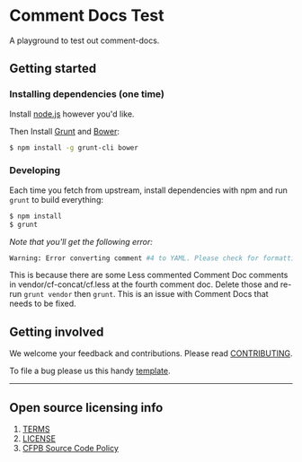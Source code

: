 # Comment Docs Test

A playground to test out comment-docs.


## Getting started

### Installing dependencies (one time)

Install [node.js](http://nodejs.org/) however you'd like.

Then Install [Grunt](http://gruntjs.com/) and [Bower](http://bower.io/):
```bash
$ npm install -g grunt-cli bower
```

### Developing

Each time you fetch from upstream, install dependencies with npm and run `grunt`
to build everything:
```bash
$ npm install
$ grunt
```

_Note that you'll get the following error:_
```bash
Warning: Error converting comment #4 to YAML. Please check for formatting errors. Use --force to continue.
```

This is because there are some Less commented Comment Doc comments in
vendor/cf-concat/cf.less at the fourth comment doc. Delete those and re-run
`grunt vendor` then `grunt`. This is an issue with Comment Docs that needs to be
fixed.

## Getting involved

We welcome your feedback and contributions.
Please read [CONTRIBUTING](CONTRIBUTING.md).

To file a bug please us this handy [template](https://github.com/cfpb/comment-docs-test/issues/new?body=%23%23%20URL%0D%0D%0D%23%23%20Actual%20Behavior%0D%0D%0D%23%23%20Expected%20Behavior%0D%0D%0D%23%23%20Steps%20to%20Reproduce%0D%0D%0D%23%23%20Screenshot&labels=bug).

----

## Open source licensing info
1. [TERMS](TERMS.md)
2. [LICENSE](LICENSE)
3. [CFPB Source Code Policy](https://github.com/cfpb/source-code-policy/)
